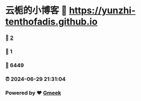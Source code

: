 # 云栀的小博客 :link: https://yunzhi-tenthofadis.github.io 
### :page_facing_up: [2](https://yunzhi-tenthofadis.github.io/tag.html) 
### :speech_balloon: 1 
### :hibiscus: 6449 
### :alarm_clock: 2024-06-29 21:31:04 
### Powered by :heart: [Gmeek](https://github.com/Meekdai/Gmeek)
